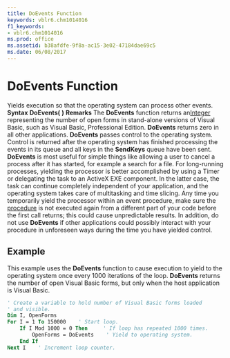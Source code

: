 ```yaml
---
title: DoEvents Function
keywords: vblr6.chm1014016
f1_keywords:
- vblr6.chm1014016
ms.prod: office
ms.assetid: b38afdfe-9f8a-ac15-3e02-47184dae69c5
ms.date: 06/08/2017
---
```



# DoEvents Function



Yields execution so that the operating system can process other events.
 **Syntax**
 **DoEvents(** **)**
 **Remarks**
The **DoEvents** function returns an[Integer](vbe-glossary.md) representing the number of open forms in stand-alone versions of Visual Basic, such as Visual Basic, Professional Edition. **DoEvents** returns zero in all other applications.
 **DoEvents** passes control to the operating system. Control is returned after the operating system has finished processing the events in its queue and all keys in the **SendKeys** queue have been sent.
 **DoEvents** is most useful for simple things like allowing a user to cancel a process after it has started, for example a search for a file. For long-running processes, yielding the processor is better accomplished by using a Timer or delegating the task to an ActiveX EXE component. In the latter case, the task can continue completely independent of your application, and the operating system takes care of multitasking and time slicing.
Any time you temporarily yield the processor within an event procedure, make sure the [procedure](vbe-glossary.md) is not executed again from a different part of your code before the first call returns; this could cause unpredictable results. In addition, do not use **DoEvents** if other applications could possibly interact with your procedure in unforeseen ways during the time you have yielded control.

## Example

This example uses the **DoEvents** function to cause execution to yield to the operating system once every 1000 iterations of the loop. **DoEvents** returns the number of open Visual Basic forms, but only when the host application is Visual Basic.


```vb
' Create a variable to hold number of Visual Basic forms loaded 
' and visible.
Dim I, OpenForms
For I = 1 To 150000    ' Start loop.
    If I Mod 1000 = 0 Then     ' If loop has repeated 1000 times.
        OpenForms = DoEvents    ' Yield to operating system.
    End If
Next I    ' Increment loop counter.


```


